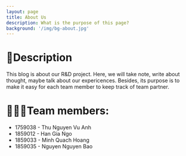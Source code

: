 ```yaml
---
layout: page
title: About Us
description: What is the purpose of this page?
background: '/img/bg-about.jpg'
---
```


# 📝Description

This blog is about our R&D project. Here, we will take note, write about thought, maybe talk about our expericences. Besides, its purpose is to make it easy for each team member to keep track of team partner.

# 👨‍👧‍👧Team members:

- 1759038 - Thu Nguyen Vu Anh
- 1859012 - Han Gia Ngo
- 1859033 - Minh Quach Hoang
- 1859035 - Nguyen Nguyen Bao

